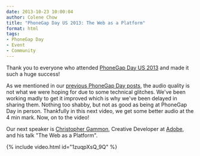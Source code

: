 ```yaml
---
date: 2013-10-23 10:00:04
author: Colene Chow
title: "PhoneGap Day US 2013: The Web as a Platform"
format: html
tags:
- PhoneGap Day
- Event
- Community
---
```


Thank you to everyone who attended [PhoneGap Day US 2013](http://pgday.phonegap.com/us2013) and made it such a huge success!

As we mentioned in our [previous PhoneGap Day posts](http://phonegap.com/blog/tag/phonegap-day/), the audio quality is not what we were hoping for due to some technical glitches. We've been working madly to get it improved which is why we've been delayed in sharing them. Nothing too shabby, but not as good as being at PhoneGap Day in person. Thankfully in this next video, we get some better audio at the 4 min mark. Now, on to the video!

Our next speaker is [Christopher Gammon](http://twitter.com/cjgammon), Creative Developer at [Adobe](http://adobe.com), and his talk "The Web as a Platform".

{% include video.html id="1zuqpXsQ_9Q" %}
